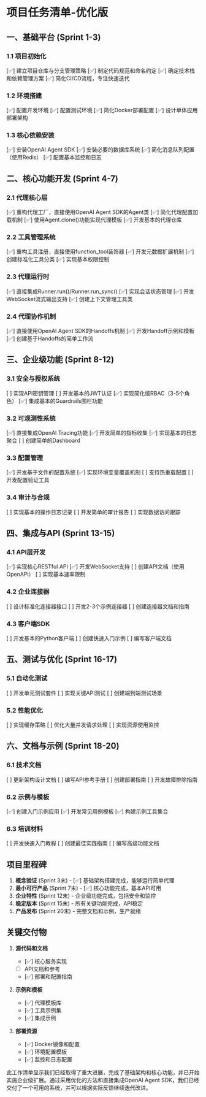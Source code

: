 # 项目任务清单-优化版

## 一、基础平台 (Sprint 1-3)

### 1.1 项目初始化
[✅] 建立项目仓库与分支管理策略
[✅] 制定代码规范和命名约定
[✅] 确定技术栈和依赖管理方案
[✅] 简化CI/CD流程，专注快速迭代

### 1.2 环境搭建
[✅] 配置开发环境
[✅] 配置测试环境
[✅] 简化Docker部署配置
[✅] 设计单体应用部署架构

### 1.3 核心依赖安装
[✅] 安装OpenAI Agent SDK
[✅] 安装必要的数据库系统
[✅] 简化消息队列配置（使用Redis）
[✅] 配置基本监控和日志

## 二、核心功能开发 (Sprint 4-7)

### 2.1 代理核心层
[✅] 重构代理工厂，直接使用OpenAI Agent SDK的Agent类
[✅] 简化代理配置加载机制
   [✅] 使用Agent.clone()功能实现代理模板
[✅] 开发基本的代理仓库

### 2.2 工具管理系统
[✅] 重构工具注册，直接使用function_tool装饰器
[✅] 开发元数据扩展机制
[✅] 创建标准化工具分类
[✅] 实现基本权限控制

### 2.3 代理运行时
[✅] 直接集成Runner.run()/Runner.run_sync()
[✅] 实现会话状态管理
[✅] 开发WebSocket流式输出支持
[✅] 创建上下文管理工具类

### 2.4 代理协作机制
[✅] 直接使用OpenAI Agent SDK的Handoffs机制
[✅] 开发Handoff示例和模板
[✅] 创建基于Handoffs的简单工作流

## 三、企业级功能 (Sprint 8-12)

### 3.1 安全与授权系统
[ ] 实现API密钥管理
[ ] 开发基本的JWT认证
[✅] 实现简化版RBAC（3-5个角色）
[✅] 集成基本的Guardrails围栏功能

### 3.2 可观测性系统
[✅] 直接集成OpenAI Tracing功能
[✅] 开发简单的指标收集
[✅] 实现基本的日志聚合
[ ] 创建简单的Dashboard

### 3.3 配置管理
[✅] 开发基于文件的配置系统
[✅] 实现环境变量覆盖机制
[ ] 支持热重载配置
[ ] 开发配置验证工具

### 3.4 审计与合规
[ ] 实现基本的操作日志记录
[ ] 开发简单的审计报告
[ ] 实现数据访问跟踪

## 四、集成与API (Sprint 13-15)

### 4.1 API层开发
[✅] 实现核心RESTful API
[✅] 开发WebSocket支持
[ ] 创建API文档（使用OpenAPI）
[ ] 实现基本速率限制

### 4.2 企业连接器
[ ] 设计标准化连接器接口
[ ] 开发2-3个示例连接器
[ ] 创建连接器文档和指南

### 4.3 客户端SDK
[ ] 开发基本的Python客户端
[ ] 创建快速入门示例
[ ] 编写客户端文档

## 五、测试与优化 (Sprint 16-17)

### 5.1 自动化测试
[ ] 开发单元测试套件
[ ] 实现关键API测试
[ ] 创建端到端测试场景

### 5.2 性能优化
[ ] 实现缓存策略
[ ] 优化大量并发请求处理
[ ] 实现资源使用监控

## 六、文档与示例 (Sprint 18-20)

### 6.1 技术文档
[ ] 更新架构设计文档
[ ] 编写API参考手册
[ ] 创建部署指南
[ ] 开发故障排除指南

### 6.2 示例与模板
[✅] 创建入门示例应用
[✅] 开发常见用例模板
[✅] 构建示例工具集合

### 6.3 培训材料
[ ] 开发快速入门教程
[ ] 创建最佳实践指南
[ ] 编写高级功能文档

## 项目里程碑

1. **概念验证** (Sprint 3末) - [✅] 基础架构搭建完成，能够运行简单代理
2. **最小可行产品** (Sprint 7末) - [✅] 核心功能完成，基本API可用
3. **企业特性** (Sprint 12末) - 企业级功能完成，包括安全和监控
4. **稳定版本** (Sprint 15末) - 所有关键功能完成，API稳定
5. **产品发布** (Sprint 20末) - 完整文档和示例，生产就绪

## 关键交付物

1. **源代码和文档**
   - [✅] 核心服务实现
   - [ ] API文档和参考
   - [✅] 部署和配置指南

2. **示例和模板**
   - [✅] 代理模板库
   - [✅] 工具示例集
   - [✅] 集成示例

3. **部署资源**
   - [✅] Docker镜像和配置
   - [✅] 环境配置模板
   - [✅] 监控和日志配置

此工作清单显示我们已经取得了重大进展，完成了基础架构和核心功能，并已开始实施企业级扩展。通过采用优化的方法和直接集成OpenAI Agent SDK，我们已经交付了一个可用的系统，并可以根据实际反馈继续迭代改进。 